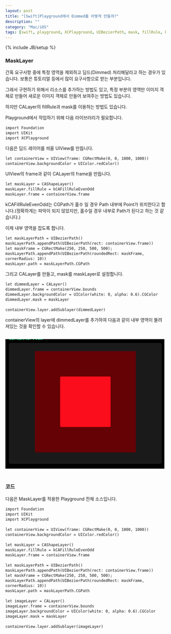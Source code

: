 ```yaml
---
layout: post
title: "[Swift]Playground에서 Dimmed를 어떻게 만들까?"
description: ""
category: "Mac/iOS"
tags: [swift, playground, XCPlayground, UIBezierPath, mask, fillRule, kCAFillRuleEvenOdd]
---
```

{% include JB/setup %}

### MaskLayer

간혹 요구사항 중에 특정 영역을 제외하고 딤드(Dimmed) 처리해달라고 하는 경우가 있습니다. 보통은 튜토리얼 등에서 많이 요구사항으로 받는 부분입니다. 

그래서 구현하기 위해서 리소스를 추가하는 방법도 있고, 특정 부분의 영역만 이미지 객체로 만들어 새로운 이미지 객체로 만들어 보여주는 방법도 있습니다.

하지만 CALayer의 fillRule과 mask를 이용하는 방법도 있습니다.

Playground에서 작업하기 위해 다음 라이브러리가 필요합니다.

    import Foundation
	import UIKit
	import XCPlayground

다음은 딤드 레이어를 씌울 UIView를 만듭니다.

	let containerView = UIView(frame: CGRectMake(0, 0, 1000, 1000))
	containerView.backgroundColor = UIColor.redColor()

UIView의 frame과 같이 CALayer의 frame을 만듭니다.

	let maskLayer = CAShapeLayer()
	maskLayer.fillRule = kCAFillRuleEvenOdd
	maskLayer.frame = containerView.frame

kCAFillRuleEvenOdd는 CGPath가 홀수 일 경우 Path 내부에 Point가 위치한다고 합니다.(정확하게는 파악이 되지 않았지만, 홀수일 경우 내부로 Path가 된다고 하는 것 같습니다.)

이제 내부 영역을 잡도록 합니다.

	let maskLayerPath = UIBezierPath()
	maskLayerPath.appendPath(UIBezierPath(rect: containerView.frame))
	let maskFrame = CGRectMake(250, 250, 500, 500);
	maskLayerPath.appendPath(UIBezierPath(roundedRect: maskFrame, cornerRadius: 10))
	maskLayer.path = maskLayerPath.CGPath

그리고 CALayer를 만들고, mask를 maskLayer로 설정합니다.

	let dimmedLayer = CALayer()
	dimmedLayer.frame = containerView.bounds
	dimmedLayer.backgroundColor = UIColor(white: 0, alpha: 0.6).CGColor
	dimmedLayer.mask = maskLayer

	containerView.layer.addSublayer(dimmedLayer)

containerView의 layer에 dimmedLayer를 추가하여 다음과 같이 내부 영역이 뚤려져있는 것을 확인할 수 있습니다.

<br/><img src="/../../../../image/2015/dimmedLayer.png" alt="" style="width: 500px;"/><br/><br/>

### 코드

다음은 MaskLayer를 적용한 Playground 전체 소스입니다.

    import Foundation
	import UIKit
    import XCPlayground

    let containerView = UIView(frame: CGRectMake(0, 0, 1000, 1000))
    containerView.backgroundColor = UIColor.redColor()

    let maskLayer = CAShapeLayer()
    maskLayer.fillRule = kCAFillRuleEvenOdd
    maskLayer.frame = containerView.frame

    let maskLayerPath = UIBezierPath()
    maskLayerPath.appendPath(UIBezierPath(rect: containerView.frame))
    let maskFrame = CGRectMake(250, 250, 500, 500);
    maskLayerPath.appendPath(UIBezierPath(roundedRect: maskFrame, cornerRadius: 10))
    maskLayer.path = maskLayerPath.CGPath

    let imageLayer = CALayer()
    imageLayer.frame = containerView.bounds
    imageLayer.backgroundColor = UIColor(white: 0, alpha: 0.6).CGColor
    imageLayer.mask = maskLayer

    containerView.layer.addSublayer(imageLayer)
